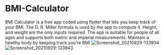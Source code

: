 # BMI-Calculator
BMI Calculator is a free app coded using flutter that lets you keep track of your BMI. The D. R. Miller formula is used by the app to compute it. Height, and weight are the only inputs required.  The app is suitable for people of all ages and supports both metric and imperial measurements. Maintain a healthy body by keeping track you're BMI
![Screenshot_20210929-133934](https://user-images.githubusercontent.com/50916200/135823652-5259b015-551d-4ccb-a094-0f5c92f0a1f4.png)
![Screenshot_20210929-133843](https://user-images.githubusercontent.com/50916200/135823660-1cc2abc3-88d9-419c-8857-be46765415ba.png)
